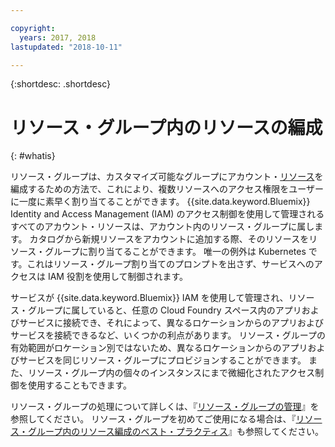 ```yaml
---

copyright:
  years: 2017, 2018
lastupdated: "2018-10-11"

---
```


{:shortdesc: .shortdesc}

# リソース・グループ内のリソースの編成
{: #whatis}

リソース・グループは、カスタマイズ可能なグループにアカウント・[リソース](/docs/resources/acct_resources.html#resource)を編成するための方法で、これにより、複数リソースへのアクセス権限をユーザーに一度に素早く割り当てることができます。 {{site.data.keyword.Bluemix}} Identity and Access Management (IAM) のアクセス制御を使用して管理されるすべてのアカウント・リソースは、アカウント内のリソース・グループに属します。 カタログから新規リソースをアカウントに追加する際、そのリソースをリソース・グループに割り当てることができます。 唯一の例外は Kubernetes です。これはリソース・グループ割り当てのプロンプトを出さず、サービスへのアクセスは IAM 役割を使用して制御されます。

サービスが {{site.data.keyword.Bluemix}} IAM を使用して管理され、リソース・グループに属していると、任意の Cloud Foundry スペース内のアプリおよびサービスに接続でき、それによって、異なるロケーションからのアプリおよびサービスを接続できるなど、いくつかの利点があります。 リソース・グループの有効範囲がロケーション別ではないため、異なるロケーションからのアプリおよびサービスを同じリソース・グループにプロビジョンすることができます。 また、リソース・グループ内の個々のインスタンスにまで微細化されたアクセス制御を使用することもできます。

リソース・グループの処理について詳しくは、『[リソース・グループの管理](/docs/resources/resourcegroups.html)』を参照してください。 リソース・グループを初めてご使用になる場合は、『[リソース・グループ内のリソース編成のベスト・プラクティス](/docs/resources/bestpractice_rgs.html#bp_resourcegroups)』も参照してください。
